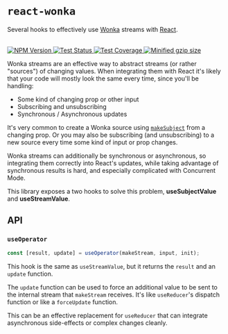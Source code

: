 # `react-wonka`

Several hooks to effectively use [Wonka](https://wonka.kitten.sh) streams with [React](https://reactjs.org/).

<br>
  <a href="https://npmjs.com/package/react-wonka">
    <img alt="NPM Version" src="https://img.shields.io/npm/v/react-wonka.svg" />
  </a>
  <a href="https://github.com/kitten/react-wonka/actions">
    <img alt="Test Status" src="https://github.com/kitten/react-wonka/workflows/CI/badge.svg" />
  </a>
  <a href="https://codecov.io/gh/kitten/react-wonka">
    <img alt="Test Coverage" src="https://codecov.io/gh/kitten/react-wonka/branch/master/graph/badge.svg" />
  </a>
  <a href="https://bundlephobia.com/result?p=react-wonka">
    <img alt="Minified gzip size" src="https://img.shields.io/bundlephobia/minzip/react-wonka.svg?label=gzip%20size" />
  </a>
<br>

Wonka streams are an effective way to abstract streams (or rather "sources") of changing
values. When integrating them with React it's likely that your code will mostly look
the same every time, since you'll be handling:

- Some kind of changing prop or other input
- Subscribing and unsubscribing
- Synchronous / Asynchronous updates

It's very common to create a Wonka source using [`makeSubject`](https://wonka.kitten.sh/api/sources#makesubject)
from a changing prop. Or you may also be subscribing (and unsubscribing) to a new source every time some
kind of input or prop changes.

Wonka streams can additionally be synchronous or asynchronous, so integrating them correctly into
React's updates, while taking advantage of synchronous results is hard, and especially complicated with
Concurrent Mode.

This library exposes a two hooks to solve this problem, **useSubjectValue** and **useStreamValue**.

## API

### `useOperator`

```js
const [result, update] = useOperator(makeStream, input, init);
```

This hook is the same as `useStreamValue`, but it returns the `result`
and an `update` function.

The `update` function can be used to force an additional value to be sent
to the internal stream that `makeStream` receives. It's like `useReducer`'s
dispatch function or like a `forceUpdate` function.

This can be an effective replacement for `useReducer` that can integrate
asynchronous side-effects or complex changes cleanly.
